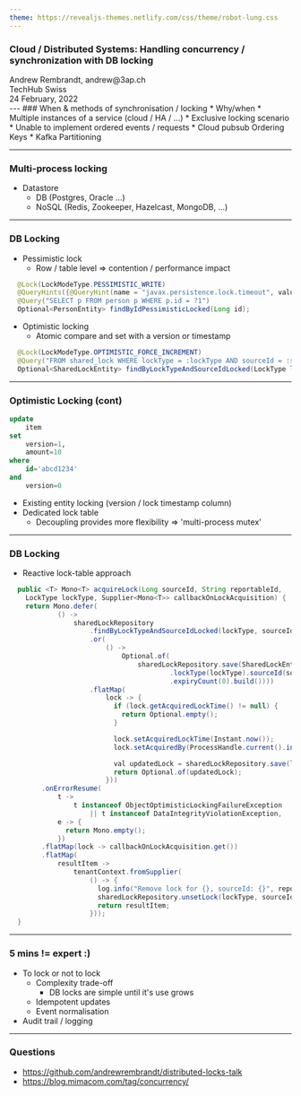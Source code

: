 ```yaml
---
theme: https://revealjs-themes.netlify.com/css/theme/robot-lung.css
---
```

### Cloud / Distributed Systems: Handling concurrency / synchronization with DB locking

<div id="bottom-left">
Andrew Rembrandt, andrew@3ap.ch
</div>

<div id="bottom-right">
TechHub Swiss<br/>
24 February, 2022
</div>
---
### When & methods of synchronisation / locking
* Why/when
    * Multiple instances of a service (cloud / HA / ...)
    * Exclusive locking scenario
    * Unable to implement ordered events / requests
        * Cloud pubsub Ordering Keys
        * Kafka Partitioning

---
### Multi-process locking
* Datastore
    * DB (Postgres, Oracle ...)
    * NoSQL (Redis, Zookeeper, Hazelcast, MongoDB, ...)
---
### DB Locking
* Pessimistic lock
    * Row / table level => contention / performance impact
```java
  @Lock(LockModeType.PESSIMISTIC_WRITE)
  @QueryHints({@QueryHint(name = "javax.persistence.lock.timeout", value = "1000")})
  @Query("SELECT p FROM person p WHERE p.id = ?1")
  Optional<PersonEntity> findByIdPessimisticLocked(Long id);
```
* Optimistic locking
    * Atomic compare and set with a version or timestamp
```java
  @Lock(LockModeType.OPTIMISTIC_FORCE_INCREMENT)
  @Query("FROM shared_lock WHERE lockType = :lockType AND sourceId = :sourceId")
  Optional<SharedLockEntity> findByLockTypeAndSourceIdLocked(LockType lockType, Long sourceId);
```

---
### Optimistic Locking (cont)
```sql
update 
    item 
set 
    version=1, 
    amount=10 
where 
    id='abcd1234' 
and 
    version=0
```
* Existing entity locking (version / lock timestamp column)
* Dedicated lock table
    * Decoupling provides more flexibility => 'multi-process mutex'
---
### DB Locking
* Reactive lock-table approach
```java
  public <T> Mono<T> acquireLock(Long sourceId, String reportableId,
    LockType lockType, Supplier<Mono<T>> callbackOnLockAcquisition) {
    return Mono.defer(
            () ->
                sharedLockRepository
                    .findByLockTypeAndSourceIdLocked(lockType, sourceId)
                    .or(
                        () ->
                            Optional.of(
                                sharedLockRepository.save(SharedLockEntity.builder()
                                        .lockType(lockType).sourceId(sourceId).failureCount(0)
                                        .expiryCount(0).build())))
                    .flatMap(
                        lock -> {
                          if (lock.getAcquiredLockTime() != null) {
                            return Optional.empty();
                          }

                          lock.setAcquiredLockTime(Instant.now());
                          lock.setAcquiredBy(ProcessHandle.current().info().command()  + ":" + ProcessHandle.current().pid());

                          val updatedLock = sharedLockRepository.save(lock);
                          return Optional.of(updatedLock);
                        }))
        .onErrorResume(
            t ->
                t instanceof ObjectOptimisticLockingFailureException
                    || t instanceof DataIntegrityViolationException,
            e -> {
              return Mono.empty();
            })
        .flatMap(lock -> callbackOnLockAcquisition.get())
        .flatMap(
            resultItem ->
                tenantContext.fromSupplier(
                    () -> {
                      log.info("Remove lock for {}, sourceId: {}", reportableId, sourceId);
                      sharedLockRepository.unsetLock(lockType, sourceId);
                      return resultItem;
                    }));
  }
```
---
### 5 mins != expert :)
* To lock or not to lock
    * Complexity trade-off
        * DB locks are simple until it's use grows 
    * Idempotent updates
    * Event normalisation
* Audit trail / logging

---
### Questions
* https://github.com/andrewrembrandt/distributed-locks-talk
* https://blog.mimacom.com/tag/concurrency/
